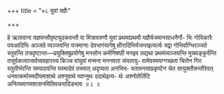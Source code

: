 +++
title = "०८ युवां यज्ञैः"

+++

हे ऋतावाना यज्ञवन्तौवृष्ट्युदकवन्तौ वा मित्रावरुणौ युवां प्रथमाप्रथमौ यज्ञैर्यजमानसाधनैर्गो- भिः गोविकारैः पयआदिभिः अञ्जते व्यञ्जयन्ति यजमानाः देवभागंयागेषु क्षीरादिभिर्यजन्तइत्यर्त्यः यद्वा गोभिर्वाग्भिरञ्जते स्तुवन्ति तत्रदृष्टान्तः—प्रयुक्तिषुप्रयोगेषु मनसोन कर्मणिषष्ठी मनइव तद्यथा प्रथमंव्यञ्जयन्ति मुख्यङ्कुर्वन्ति तसूर्वकत्वात्सर्वव्यवहारस्य किञ्च वांयुवां मन्मना मननवता संयतायु- वामेवस्मयग्गच्छता चित्तेन गिरः स्तुतीर्भरन्ति सम्पादयन्ति यस्मादेवं तस्मात् अदृप्यता अनभिभ- वतामनसाप्रकृष्टेन चेत सायुक्तौसन्तौरेवत् धनवत्कर्मास्मदीयमाशाथे अश्नुवाथे व्याप्नुथः ददाथेइत्य- र्थः अश्नोतेर्लिटि अनित्यमागमशासनमितिवचनादिडभावः ॥ ८ ॥